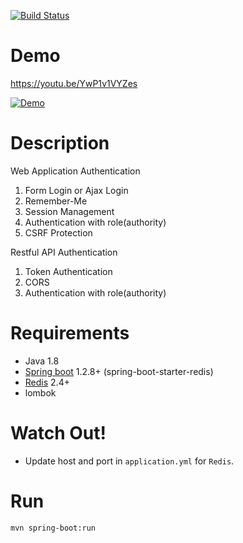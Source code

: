 [![Build Status](https://travis-ci.org/okihouse/spring-boot-security-with-redis-jwt-for-restapi-webapp.svg?branch=master)](https://travis-ci.org/okihouse/spring-boot-security-with-redis)

Demo
=========

https://youtu.be/YwP1v1VYZes

[![Demo](http://i3.ytimg.com/vi/YwP1v1VYZes/maxresdefault.jpg)](https://youtu.be/YwP1v1VYZes "Demo")


Description
=========

Web Application Authentication
1. Form Login or Ajax Login 
2. Remember-Me 
3. Session Management
4. Authentication with role(authority)
5. CSRF Protection

Restful API Authentication
1. Token Authentication 
2. CORS
3. Authentication with role(authority)

Requirements
=====

* Java 1.8
* [Spring boot](http://projects.spring.io/spring-boot/) 1.2.8+ (spring-boot-starter-redis)
* [Redis](http://redis.io/) 2.4+
* lombok

Watch Out!
=====

* Update host and port in `application.yml` for `Redis`.

Run
===

```bash
mvn spring-boot:run
```
